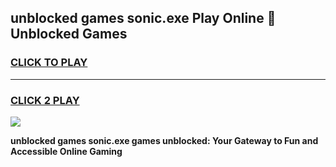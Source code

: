 
## unblocked games sonic.exe Play Online 👋 Unblocked Games
<h3>
<a href="https://premium.freeplayer.one?title=unblocked_games_sonic.exe&ref=19F">CLICK TO PLAY</a></h3>
<hr>

<h3>
<a href="https://premium.freeplayer.one?title=unblocked_games_sonic.exe&ref=19F">CLICK 2 PLAY</a>
  
</h3>

<a href="https://premium.freeplayer.one?title=unblocked_games_sonic.exe&ref=19F"><img src="https://clearcache.store/games.png"></a>


**unblocked games sonic.exe games unblocked: Your Gateway to Fun and Accessible Online Gaming**
